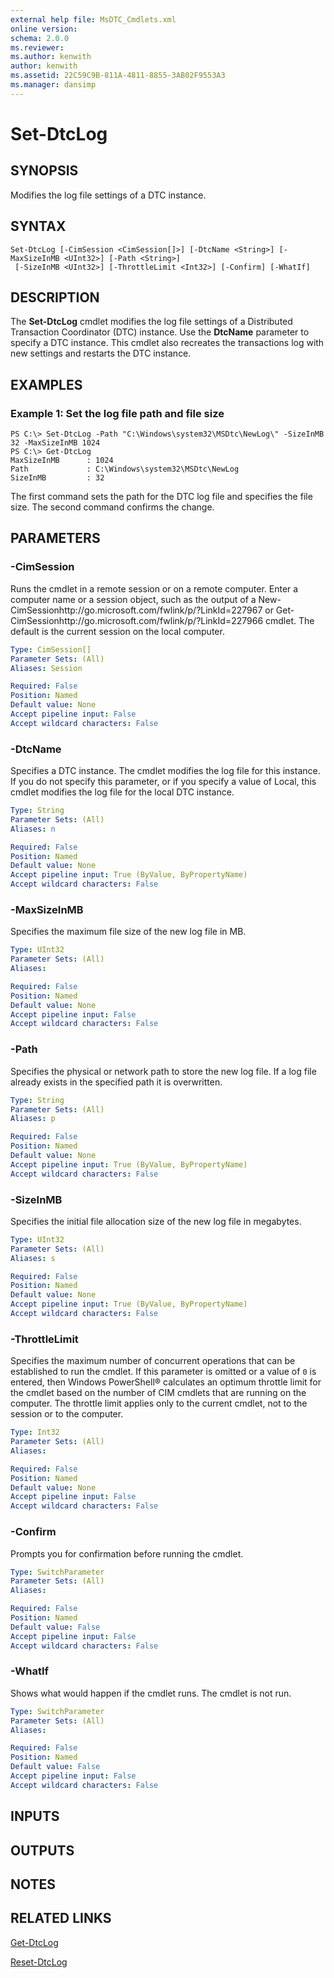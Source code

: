 ```yaml
---
external help file: MsDTC_Cmdlets.xml
online version: 
schema: 2.0.0
ms.reviewer:
ms.author: kenwith
author: kenwith
ms.assetid: 22C59C9B-811A-4811-8855-3AB02F9553A3
ms.manager: dansimp
---
```


# Set-DtcLog

## SYNOPSIS
Modifies the log file settings of a DTC instance.

## SYNTAX

```
Set-DtcLog [-CimSession <CimSession[]>] [-DtcName <String>] [-MaxSizeInMB <UInt32>] [-Path <String>]
 [-SizeInMB <UInt32>] [-ThrottleLimit <Int32>] [-Confirm] [-WhatIf]
```

## DESCRIPTION
The **Set-DtcLog** cmdlet modifies the log file settings of a Distributed Transaction Coordinator (DTC) instance.
Use the **DtcName** parameter to specify a DTC instance.
This cmdlet also recreates the transactions log with new settings and restarts the DTC instance.

## EXAMPLES

### Example 1: Set the log file path and file size
```
PS C:\> Set-DtcLog -Path "C:\Windows\system32\MSDtc\NewLog\" -SizeInMB 32 -MaxSizeInMB 1024
PS C:\> Get-DtcLog
MaxSizeInMB      : 1024
Path             : C:\Windows\system32\MSDtc\NewLog
SizeInMB         : 32
```

The first command sets the path for the DTC log file and specifies the file size.
The second command confirms the change.

## PARAMETERS

### -CimSession
Runs the cmdlet in a remote session or on a remote computer.
Enter a computer name or a session object, such as the output of a New-CimSessionhttp://go.microsoft.com/fwlink/p/?LinkId=227967 or Get-CimSessionhttp://go.microsoft.com/fwlink/p/?LinkId=227966 cmdlet.
The default is the current session on the local computer.

```yaml
Type: CimSession[]
Parameter Sets: (All)
Aliases: Session

Required: False
Position: Named
Default value: None
Accept pipeline input: False
Accept wildcard characters: False
```

### -DtcName
Specifies a DTC instance.
The cmdlet modifies the log file for this instance.
If you do not specify this parameter, or if you specify a value of   Local, this cmdlet modifies the log file for the local DTC instance.

```yaml
Type: String
Parameter Sets: (All)
Aliases: n

Required: False
Position: Named
Default value: None
Accept pipeline input: True (ByValue, ByPropertyName)
Accept wildcard characters: False
```

### -MaxSizeInMB
Specifies the maximum file size of the new log file in MB.

```yaml
Type: UInt32
Parameter Sets: (All)
Aliases: 

Required: False
Position: Named
Default value: None
Accept pipeline input: False
Accept wildcard characters: False
```

### -Path
Specifies the physical or network path to store the new log file.
If a log file already exists in the specified path it is overwritten.

```yaml
Type: String
Parameter Sets: (All)
Aliases: p

Required: False
Position: Named
Default value: None
Accept pipeline input: True (ByValue, ByPropertyName)
Accept wildcard characters: False
```

### -SizeInMB
Specifies the initial file allocation size of the new log file in megabytes.

```yaml
Type: UInt32
Parameter Sets: (All)
Aliases: s

Required: False
Position: Named
Default value: None
Accept pipeline input: True (ByValue, ByPropertyName)
Accept wildcard characters: False
```

### -ThrottleLimit
Specifies the maximum number of concurrent operations that can be established to run the cmdlet.
If this parameter is omitted or a value of `0` is entered, then Windows PowerShell® calculates an optimum throttle limit for the cmdlet based on the number of CIM cmdlets that are running on the computer.
The throttle limit applies only to the current cmdlet, not to the session or to the computer.

```yaml
Type: Int32
Parameter Sets: (All)
Aliases: 

Required: False
Position: Named
Default value: None
Accept pipeline input: False
Accept wildcard characters: False
```

### -Confirm
Prompts you for confirmation before running the cmdlet.

```yaml
Type: SwitchParameter
Parameter Sets: (All)
Aliases: 

Required: False
Position: Named
Default value: False
Accept pipeline input: False
Accept wildcard characters: False
```

### -WhatIf
Shows what would happen if the cmdlet runs.
The cmdlet is not run.

```yaml
Type: SwitchParameter
Parameter Sets: (All)
Aliases: 

Required: False
Position: Named
Default value: False
Accept pipeline input: False
Accept wildcard characters: False
```

## INPUTS

## OUTPUTS

## NOTES

## RELATED LINKS

[Get-DtcLog](./Get-DtcLog.md)

[Reset-DtcLog](./Reset-DtcLog.md)

